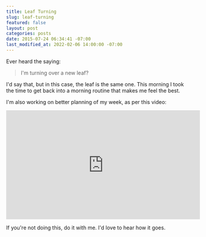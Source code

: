 ```yaml
---
title: Leaf Turning
slug: leaf-turning
featured: false
layout: post
categories: posts
date: 2015-07-24 06:34:41 -07:00
last_modified_at: 2022-02-06 14:00:00 -07:00
---
```


Ever heard the saying:

> I'm turning over a new leaf?

I'd say that, but in this case, the leaf is the same one. This morning I took the time to get back into a morning routine that makes me feel the best.

I'm also working on better planning of my week, as per this video:

<iframe loading="lazy" allowfullscreen="" frameborder="0" height="295" src="https://www.youtube.com/embed/KNxLNY6yxRI?feature=oembed" width="525"></iframe>

If you're not doing this, do it with me. I'd love to hear how it goes.

